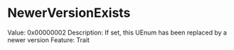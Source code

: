 # NewerVersionExists

Value: 0x00000002
Description: If set, this UEnum has been replaced by a newer version
Feature: Trait